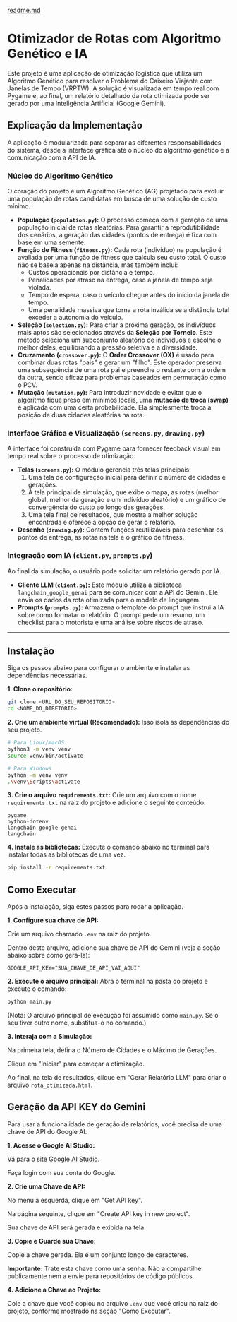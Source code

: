 [readme.md](https://github.com/user-attachments/files/22865319/readme.md)
# Otimizador de Rotas com Algoritmo Genético e IA

Este projeto é uma aplicação de otimização logística que utiliza um Algoritmo Genético para resolver o Problema do Caixeiro Viajante com Janelas de Tempo (VRPTW). A solução é visualizada em tempo real com Pygame e, ao final, um relatório detalhado da rota otimizada pode ser gerado por uma Inteligência Artificial (Google Gemini).

## Explicação da Implementação

A aplicação é modularizada para separar as diferentes responsabilidades do sistema, desde a interface gráfica até o núcleo do algoritmo genético e a comunicação com a API de IA.

### Núcleo do Algoritmo Genético
O coração do projeto é um Algoritmo Genético (AG) projetado para evoluir uma população de rotas candidatas em busca de uma solução de custo mínimo.

*   **População (`population.py`):** O processo começa com a geração de uma população inicial de rotas aleatórias. Para garantir a reprodutibilidade dos cenários, a geração das cidades (pontos de entrega) é fixa com base em uma semente.
*   **Função de Fitness (`fitness.py`):** Cada rota (indivíduo) na população é avaliada por uma função de fitness que calcula seu custo total. O custo não se baseia apenas na distância, mas também inclui:
    *   Custos operacionais por distância e tempo.
    *   Penalidades por atraso na entrega, caso a janela de tempo seja violada.
    *   Tempo de espera, caso o veículo chegue antes do início da janela de tempo.
    *   Uma penalidade massiva que torna a rota inválida se a distância total exceder a autonomia do veículo.
*   **Seleção (`selection.py`):** Para criar a próxima geração, os indivíduos mais aptos são selecionados através da **Seleção por Torneio**. Este método seleciona um subconjunto aleatório de indivíduos e escolhe o melhor deles, equilibrando a pressão seletiva e a diversidade.
*   **Cruzamento (`crossover.py`):** O **Order Crossover (OX)** é usado para combinar duas rotas "pais" e gerar um "filho". Este operador preserva uma subsequência de uma rota pai e preenche o restante com a ordem da outra, sendo eficaz para problemas baseados em permutação como o PCV.
*   **Mutação (`mutation.py`):** Para introduzir novidade e evitar que o algoritmo fique preso em mínimos locais, uma **mutação de troca (swap)** é aplicada com uma certa probabilidade. Ela simplesmente troca a posição de duas cidades aleatórias na rota.

### Interface Gráfica e Visualização (`screens.py`, `drawing.py`)
A interface foi construída com Pygame para fornecer feedback visual em tempo real sobre o processo de otimização.

*   **Telas (`screens.py`):** O módulo gerencia três telas principais:
    1.  Uma tela de configuração inicial para definir o número de cidades e gerações.
    2.  A tela principal de simulação, que exibe o mapa, as rotas (melhor global, melhor da geração e um indivíduo aleatório) e um gráfico de convergência do custo ao longo das gerações.
    3.  Uma tela final de resultados, que mostra a melhor solução encontrada e oferece a opção de gerar o relatório.
*   **Desenho (`drawing.py`):** Contém funções reutilizáveis para desenhar os pontos de entrega, as rotas na tela e o gráfico de fitness.

### Integração com IA (`client.py`, `prompts.py`)
Ao final da simulação, o usuário pode solicitar um relatório gerado por IA.

*   **Cliente LLM (`client.py`):** Este módulo utiliza a biblioteca `langchain_google_genai` para se comunicar com a API do Gemini. Ele envia os dados da rota otimizada para o modelo de linguagem.
*   **Prompts (`prompts.py`):** Armazena o template do prompt que instrui a IA sobre como formatar o relatório. O prompt pede um resumo, um checklist para o motorista e uma análise sobre riscos de atraso.

---

## Instalação

Siga os passos abaixo para configurar o ambiente e instalar as dependências necessárias.

**1. Clone o repositório:**
```bash
git clone <URL_DO_SEU_REPOSITORIO>
cd <NOME_DO_DIRETORIO>
```

**2. Crie um ambiente virtual (Recomendado):**
Isso isola as dependências do seu projeto.

```bash
# Para Linux/macOS
python3 -m venv venv
source venv/bin/activate

# Para Windows
python -m venv venv
.\venv\Scripts\activate
```

**3. Crie o arquivo `requirements.txt`:**
Crie um arquivo com o nome `requirements.txt` na raiz do projeto e adicione o seguinte conteúdo:

```
pygame
python-dotenv
langchain-google-genai
langchain
```

**4. Instale as bibliotecas:**
Execute o comando abaixo no terminal para instalar todas as bibliotecas de uma vez.

```bash
pip install -r requirements.txt
```

## Como Executar
Após a instalação, siga estes passos para rodar a aplicação.

**1. Configure sua chave de API:**

Crie um arquivo chamado `.env` na raiz do projeto.

Dentro deste arquivo, adicione sua chave de API do Gemini (veja a seção abaixo sobre como gerá-la):

```
GOOGLE_API_KEY="SUA_CHAVE_DE_API_VAI_AQUI"
```

**2. Execute o arquivo principal:**
Abra o terminal na pasta do projeto e execute o comando:

```bash
python main.py
```
(Nota: O arquivo principal de execução foi assumido como `main.py`. Se o seu tiver outro nome, substitua-o no comando.)

**3. Interaja com a Simulação:**

Na primeira tela, defina o Número de Cidades e o Máximo de Gerações.

Clique em "Iniciar" para começar a otimização.

Ao final, na tela de resultados, clique em "Gerar Relatório LLM" para criar o arquivo `rota_otimizada.html`.

## Geração da API KEY do Gemini
Para usar a funcionalidade de geração de relatórios, você precisa de uma chave de API do Google AI.

**1. Acesse o Google AI Studio:**

Vá para o site [Google AI Studio](https://aistudio.google.com/).

Faça login com sua conta do Google.

**2. Crie uma Chave de API:**

No menu à esquerda, clique em "Get API key".

Na página seguinte, clique em "Create API key in new project".

Sua chave de API será gerada e exibida na tela.

**3. Copie e Guarde sua Chave:**

Copie a chave gerada. Ela é um conjunto longo de caracteres.

**Importante:** Trate esta chave como uma senha. Não a compartilhe publicamente nem a envie para repositórios de código públicos.

**4. Adicione a Chave ao Projeto:**

Cole a chave que você copiou no arquivo `.env` que você criou na raiz do projeto, conforme mostrado na seção "Como Executar".

